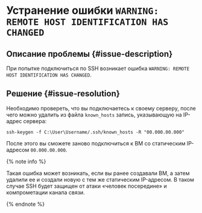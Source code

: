# Устранение ошибки `WARNING: REMOTE HOST IDENTIFICATION HAS CHANGED`


## Описание проблемы {#issue-description}

При попытке подключиться по SSH возникает ошибка `WARNING: REMOTE HOST IDENTIFICATION HAS CHANGED`.

## Решение {#issue-resolution}

Необходимо провереть, что вы подключаетесь к своему серверу, после чего можно удалить из файла `known_hosts` запись, указывающую на IP-адрес сервера:

```
ssh-keygen -f C:\User\Username/.ssh/known_hosts -R "00.000.00.000"
```

После этого вы сможете заново подключиться к ВМ со статическим IP-адресом `00.000.00.000`.

{% note info %}

Такая ошибка может возникать, если вы ранее создавали ВМ, а затем удалили ее и создали новую с тем же статическим IP-адресом. В таком случае SSH будет защищен от атаки «человек посередине» и компрометации канала связи.

{% endnote %}